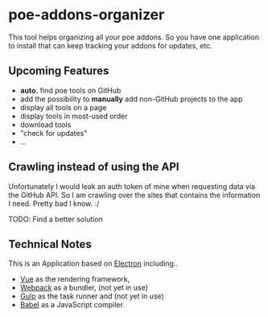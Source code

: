 # poe-addons-organizer
This tool helps organizing all your poe addons. 
So you have one application to install that can keep tracking your addons for updates, etc.

## Upcoming Features
- **auto.** find poe tools on GitHub
- add the possibility to **manually** add non-GitHub projects to the app
- display all tools on a page
- display tools in most-used order
- download tools
- "check for updates" 
- ...

## Crawling instead of using the API
Unfortunately I would leak an auth token of mine when requesting data via the GitHub API. 
So I am crawling over the sites that contains the information I need. Pretty bad I know. :/

TODO: Find a better solution

## Technical Notes
This is an Application based on [Electron](https://electron.atom.io/) 
including..
- [Vue](https://vuejs.org/) as the rendering framework,
- [Webpack](https://webpack.js.org/) as a bundler, (not yet in use)
- [Gulp](https://gulpjs.com/) as the task runner and (not yet in use)
- [Babel](https://babeljs.io/) as a JavaScript compiler.